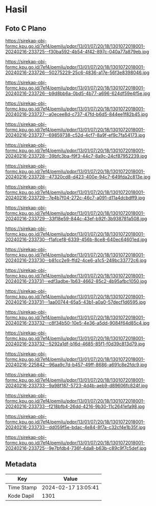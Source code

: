 # Hasil

## Foto C Plano

https://sirekap-obj-formc.kpu.go.id/7ef4/pemilu/pdpr/13/01/07/20/18/1301072018001-20240216-233725--f30ba592-4b54-4f42-897c-040a77a879eb.jpg

https://sirekap-obj-formc.kpu.go.id/7ef4/pemilu/pdpr/13/01/07/20/18/1301072018001-20240216-233726--50275229-25c6-4836-a17e-56f3e8398046.jpg

https://sirekap-obj-formc.kpu.go.id/7ef4/pemilu/pdpr/13/01/07/20/18/1301072018001-20240216-233726--b9d8bb6a-0bd5-4b77-a696-624df59e4f5e.jpg

https://sirekap-obj-formc.kpu.go.id/7ef4/pemilu/pdpr/13/01/07/20/18/1301072018001-20240216-233727--a0ecee8d-c737-47fd-b6d5-844ee1f82b45.jpg

https://sirekap-obj-formc.kpu.go.id/7ef4/pemilu/pdpr/13/01/07/20/18/1301072018001-20240216-233727--69859738-c52d-4cf7-8a9f-ef9c7fa54173.jpg

https://sirekap-obj-formc.kpu.go.id/7ef4/pemilu/pdpr/13/01/07/20/18/1301072018001-20240216-233728--39bfc3ba-f9f3-44c7-8a9c-24cf87952239.jpg

https://sirekap-obj-formc.kpu.go.id/7ef4/pemilu/pdpr/13/01/07/20/18/1301072018001-20240216-233728--47320cd8-d423-400e-94c7-649fda2c813e.jpg

https://sirekap-obj-formc.kpu.go.id/7ef4/pemilu/pdpr/13/01/07/20/18/1301072018001-20240216-233729--7e4b7f04-272c-46c7-a091-d11a4dcbdff9.jpg

https://sirekap-obj-formc.kpu.go.id/7ef4/pemilu/pdpr/13/01/07/20/18/1301072018001-20240216-233729--33f18e59-844c-43ef-b92f-3b938781a508.jpg

https://sirekap-obj-formc.kpu.go.id/7ef4/pemilu/pdpr/13/01/07/20/18/1301072018001-20240216-233730--f1afcef8-6339-456b-8ce8-640ec64601ed.jpg

https://sirekap-obj-formc.kpu.go.id/7ef4/pemilu/pdpr/13/01/07/20/18/1301072018001-20240216-233730--b81cc2e9-ffd2-4ce6-a1c5-249bc33772c6.jpg

https://sirekap-obj-formc.kpu.go.id/7ef4/pemilu/pdpr/13/01/07/20/18/1301072018001-20240216-233731--edf3adbe-1b63-4662-85c2-4b95afbc1050.jpg

https://sirekap-obj-formc.kpu.go.id/7ef4/pemilu/pdpr/13/01/07/20/18/1301072018001-20240216-233731--1aa00744-65a5-43b1-a0a0-57decf1d6595.jpg

https://sirekap-obj-formc.kpu.go.id/7ef4/pemilu/pdpr/13/01/07/20/18/1301072018001-20240216-233732--c8f34b50-10e5-4e36-a5dd-9084f64d85c4.jpg

https://sirekap-obj-formc.kpu.go.id/7ef4/pemilu/pdpr/13/01/07/20/18/1301072018001-20240216-233732--5292a1df-b16d-4685-85f1-f0d39c813d79.jpg

https://sirekap-obj-formc.kpu.go.id/7ef4/pemilu/pdpr/13/01/07/20/18/1301072018001-20240216-225842--96aa9c7d-b457-49ff-8686-a691c8e2fdc9.jpg

https://sirekap-obj-formc.kpu.go.id/7ef4/pemilu/pdpr/13/01/07/20/18/1301072018001-20240216-233733--9a98f187-5723-4d4b-aeb9-d89606fc824f.jpg

https://sirekap-obj-formc.kpu.go.id/7ef4/pemilu/pdpr/13/01/07/20/18/1301072018001-20240216-233733--f218bfb4-26dd-4216-9b30-11c2641efa98.jpg

https://sirekap-obj-formc.kpu.go.id/7ef4/pemilu/pdpr/13/01/07/20/18/1301072018001-20240216-233733--dd059f5e-bdac-4e84-8f7a-c32cf4e1b35f.jpg

https://sirekap-obj-formc.kpu.go.id/7ef4/pemilu/pdpr/13/01/07/20/18/1301072018001-20240216-233725--9e7bfdb4-736f-4da8-b63b-c89c9f7c5def.jpg


## Metadata

| Key        | Value               |
| ---------- | ------------------- |
| Time Stamp | 2024-02-17 13:05:41 |
| Kode Dapil | 1301                |



